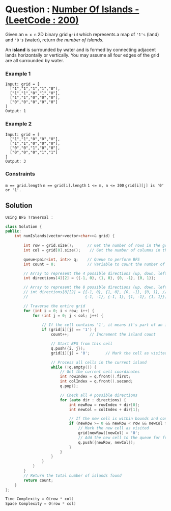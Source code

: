 # Question : [Number Of Islands - (LeetCode : 200)](https://leetcode.com/problems/number-of-islands/description/)

Given an `m x n` 2D binary grid `grid` which represents a map of `'1's` (land) and `'0's` (water), return *the number of islands.*

An **island** is surrounded by water and is formed by connecting adjacent lands horizontally or vertically. You may assume all four edges of the grid are all surrounded by water.

### Example 1
```plaintext
Input: grid = [
  ["1","1","1","1","0"],
  ["1","1","0","1","0"],
  ["1","1","0","0","0"],
  ["0","0","0","0","0"]
]
Output: 1
```

### Example 2
```plaintext
Input: grid = [
  ["1","1","0","0","0"],
  ["1","1","0","0","0"],
  ["0","0","1","0","0"],
  ["0","0","0","1","1"]
]
Output: 3
```

### Constraints
`m == grid.length`
`n == grid[i].length`
`1 <= m, n <= 300`
`grid[i][j] is '0' or '1'.`


## Solution

```Cpp
Using BFS Traversal :

class Solution {
public:
    int numIslands(vector<vector<char>>& grid) {
        
        int row = grid.size();      // Get the number of rows in the grid
        int col = grid[0].size();    // Get the number of columns in the grid

        queue<pair<int, int>> q;    // Queue to perform BFS
        int count = 0;              // Variable to count the number of islands

        // Array to represent the 4 possible directions (up, down, left, right)
        int directions[4][2] = {{-1, 0}, {1, 0}, {0, -1}, {0, 1}};

        // Array to represent the 8 possible directions (up, down, left, right, and diagonals)
        // int directions[8][2] = {{-1, 0}, {1, 0}, {0, -1}, {0, 1}, // up, down, left, right
        //                         {-1, -1}, {-1, 1}, {1, -1}, {1, 1}}; // diagonals

        // Traverse the entire grid
        for (int i = 0; i < row; i++) {
            for (int j = 0; j < col; j++) {
                
                // If the cell contains '1', it means it's part of an island
                if (grid[i][j] == '1') {
                    count++;         // Increment the island count

                    // Start BFS from this cell
                    q.push({i, j});
                    grid[i][j] = '0';       // Mark the cell as visited by setting it to '0'

                    // Process all cells in the current island
                    while (!q.empty()) {
                        // Get the current cell coordinates
                        int rowIndex = q.front().first;
                        int colIndex = q.front().second;
                        q.pop();

                        // Check all 4 possible directions
                        for (auto dir : directions) {
                            int newRow = rowIndex + dir[0]; 
                            int newCol = colIndex + dir[1];

                            // If the new cell is within bounds and contains '1'
                            if (newRow >= 0 && newRow < row && newCol >= 0 && newCol < col && grid[newRow][newCol] == '1') {
                                // Mark the new cell as visited
                                grid[newRow][newCol] = '0';
                                // Add the new cell to the queue for further processing
                                q.push({newRow, newCol});
                            }
                        }
                    }
                }
            }
        }
        // Return the total number of islands found
        return count;
    }
};

Time Complexity = O(row * col)
Space Complexity = O(row * col)
```